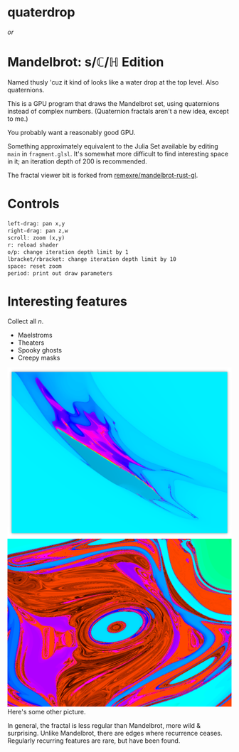 # quaterdrop
_or_
# Mandelbrot: s/ℂ/ℍ Edition

Named thusly 'cuz it kind of looks like a water drop at the top level. Also quaternions.

This is a GPU program that draws the Mandelbrot set, using quaternions instead of complex numbers.
(Quaternion fractals aren't a new idea, except to me.)

You probably want a reasonably good GPU.

Something approximately equivalent to the Julia Set available by editing `main` in `fragment.glsl`.
It's somewhat more difficult to find interesting space in it; an iteration depth of 200 is recommended.

The fractal viewer bit is forked from [remexre/mandelbrot-rust-gl](https://github.com/remexre/mandelbrot-rust-gl).


# Controls
```
left-drag: pan x,y
right-drag: pan z,w
scroll: zoom (x,y)
r: reload shader
o/p: change iteration depth limit by 1
lbracket/rbracket: change iteration depth limit by 10
space: reset zoom
period: print out draw parameters
```

# Interesting features
Collect all _n_.

* Maelstroms
* Theaters
* Spooky ghosts
* Creepy masks

![](screenshot1.png)
![](screenshot2.png)
Here's some other picture.

In general, the fractal is less regular than Mandelbrot, more wild & surprising.
Unlike Mandelbrot, there are edges where recurrence ceases.
Regularly recurring features are rare, but have been found.



